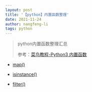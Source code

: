 ```yaml
---
layout: post 
title: '【python】内置函数整理' 
date: 2021-11-24
author: nangfeng-li 
tags: python
---
```



> python内置函数整理汇总
> 
>参考：[菜鸟教程-Python3 内置函数](https://www.runoob.com/python3/python3-built-in-functions.html)


- [map()](https://nanfeng-li.github.io/2021/11/19/python-内置函数-map.html)


- [isinstance()](https://nanfeng-li.github.io/2021/11/19/python-内置函数-isinstance.html)


- [filter()](https://nanfeng-li.github.io/2021/11/19/python-内置函数-filter.html)
